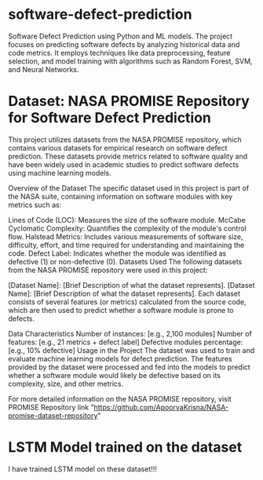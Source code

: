 # software-defect-prediction
Software Defect Prediction using Python and ML models. The project focuses on predicting software defects by analyzing historical data and code metrics. It employs techniques like data preprocessing, feature selection, and model training with algorithms such as Random Forest, SVM, and Neural Networks.


# Dataset: NASA PROMISE Repository for Software Defect Prediction
This project utilizes datasets from the NASA PROMISE repository, which contains various datasets for empirical research on software defect prediction. These datasets provide metrics related to software quality and have been widely used in academic studies to predict software defects using machine learning models.

Overview of the Dataset
The specific dataset used in this project is part of the NASA suite, containing information on software modules with key metrics such as:

Lines of Code (LOC): Measures the size of the software module.
McCabe Cyclomatic Complexity: Quantifies the complexity of the module's control flow.
Halstead Metrics: Includes various measurements of software size, difficulty, effort, and time required for understanding and maintaining the code.
Defect Label: Indicates whether the module was identified as defective (1) or non-defective (0).
Datasets Used
The following datasets from the NASA PROMISE repository were used in this project:

[Dataset Name]: [Brief Description of what the dataset represents].
[Dataset Name]: [Brief Description of what the dataset represents].
Each dataset consists of several features (or metrics) calculated from the source code, which are then used to predict whether a software module is prone to defects.

Data Characteristics
Number of instances: [e.g., 2,100 modules]
Number of features: [e.g., 21 metrics + defect label]
Defective modules percentage: [e.g., 10% defective]
Usage in the Project
The dataset was used to train and evaluate machine learning models for defect prediction. The features provided by the dataset were processed and fed into the models to predict whether a software module would likely be defective based on its complexity, size, and other metrics.

For more detailed information on the NASA PROMISE repository, visit PROMISE Repository link "https://github.com/ApoorvaKrisna/NASA-promise-dataset-repository"

# LSTM Model trained on the dataset
I have trained LSTM model on these dataset!!!
